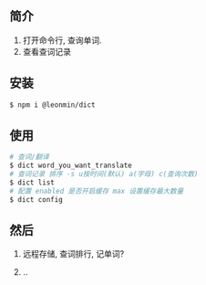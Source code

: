 ## 简介

1. 打开命令行, 查询单词.
2. 查看查词记录

## 安装

```bash
$ npm i @leonmin/dict
```

## 使用

```bash
# 查词/翻译
$ dict word_you_want_translate
# 查词记录 排序 -s u按时间(默认) a(字母) c(查询次数)
$ dict list
# 配置 enabled 是否开启缓存 max 设置缓存最大数量
$ dict config
```

## 然后

1.  远程存储, 查词排行, 记单词?

2.  ..
